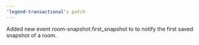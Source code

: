 ```yaml
---
'legend-transactional': patch
---
```


 Added new event room-snapshot.first_snapshot to to notify the first saved snapshot of a room.